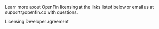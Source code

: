 Learn more about OpenFin licensing at the links listed below or email us at support@openfin.co with questions.​

Licensing
Developer agreement
